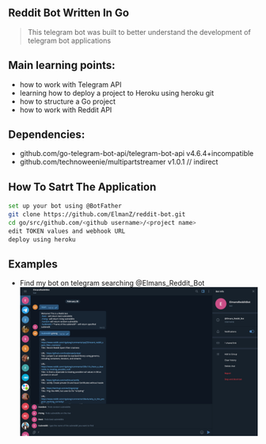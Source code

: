 ## Reddit Bot Written In Go

> This telegram bot was built to better understand the development of telegram bot applications

## Main learning points:

* how to work with Telegram API
* learning how to deploy a project to Heroku using heroku git
* how to structure a Go project
* how to work with Reddit API

## Dependencies:

*	github.com/go-telegram-bot-api/telegram-bot-api v4.6.4+incompatible
* github.com/technoweenie/multipartstreamer v1.0.1 // indirect


## How To Satrt The Application

```bash 
set up your bot using @BotFather
git clone https://github.com/ElmanZ/reddit-bot.git
cd go/src/github.com/<github username>/<project name>
edit TOKEN values and webhook URL
deploy using heroku
```

## Examples
* Find my bot on telegram searching @Elmans_Reddit_Bot
![Bot Img](img/Bot.png)